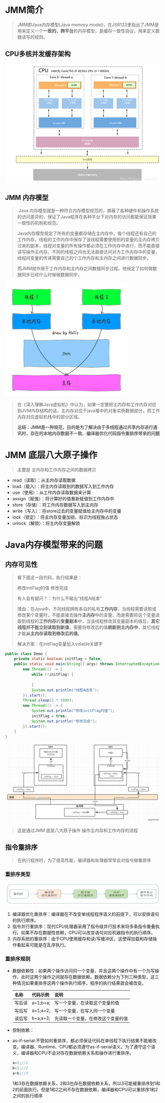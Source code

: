 # JMM简介 

> JMM即Java内存模型(Java memory model)，在JSR133里指出了JMM是用来定义一个**一致的、跨平台**的内存模型，是缓存一致性协议，用来定义数据读写的规则。

## CPU多核并发缓存架构

![cpu架构图](../images/cpu_cache.png)

## JMM 内存模型

> ​		Java 内存模型就是一种符合内存模型规范的，屏蔽了各种硬件和操作系统的访问差异的，保证了Java程序在各种平台下对内存的访问都能保证效果一致性的机制和规范。
>
> ​		Java内存模型规定了所有的变量都存储在主内存中，每个线程还有自己的工作内存，线程的工作内存中保存了该线程需要使用到的变量的主内存拷贝过来的副本，线程对变量的所有操作都必须在工作内存中进行，而不能直接读写操作主内存。不同的线程之间也无法直接访问对方工作内存中的变量，线程间变量的传递需要自己的个工作内存和主内存之间进行数据同步。
>
> ​		而JMM就作用于工作内存和主内存之间数据同步过程。他规定了如何做数据同步已经什么时候做数据同步。

![JMM内存模型图](../images/jmm.webp)

> ​		在《深入理解Java虚拟机》中认为，如果一定要把主内存和工作内存对应到JVM内存结构的话，主内存对应于java堆中的对象实例数据部分，而工作内存对应虚拟机栈中的部分区域。
>
> **总结：JMM是一种规范，目的是为了解决由于多线程通过共享内存进行通讯时，存在的本地内存数据不一致、编译器优化代码指令重排序带来的问题**

# JMM 底层八大原子操作

> 主要是 主内存和工作内存之间的数据拷贝

- read（读取）：从主内存读取数据
- load（载入）：将主内存读取到的数据写入到工作内存
- use（使用）：从工作内存读取数据来计算
- assign（赋值）：将计算好的值重新赋值到工作内存中
- store（存储）：将工作内存数据写入到主内存
- write（写入）：将store过去的变量赋值给主内存中的变量
- lock（锁定）：将主内存变量加锁，标识为线程独占状态
- unlock（解锁）：将主内存变量解锁

# Java内存模型带来的问题

## 内存可见性

> 看下面这一段代码，执行结果是：
>
> 修改initFlag的值
> 修改完成
>
> 有人会有疑问？：为什么不输出“线程A结束”
>
> 理由：在Java中，不同线程拥有各自的私有**工作内存**，当线程需要读取或修改某个变量时，不能直接去操作**主内存**中的变量，而是需要将这个变量读取到线程的**工作内存**的**变量副本**中，当该线程修改其变量副本的值后，**其它线程并不能立刻读取到新值**，需要将修改后的值**刷新到主内存中**，其它线程才能**从主内存读取到修改后的值**。
>
> 解决方案：在initFlag变量加入volatile关键字

```java
public class Demo {
    private static boolean initFlag = false;
    public static void main(String[] args) throws InterruptedException {
        new Thread(() -> {
            while (!initFlag) {

            }
            System.out.println("线程A结束");
        }).start();
        Thread.sleep(2 * 1000);
        new Thread(() -> {
            System.out.println("修改initFlag的值");
            initFlag = true;
            System.out.println("修改完成");
        }).start();
    }
}
```

![JMM原子操作指令](../images/JMM原子操作指令.image)

> 这是通过JMM 底层八大原子操作 操作主内存和工作内存的流程

## 指令重排序

> 在执行程序时，为了提高性能，编译器和处理器常常会对指令做重排序

### 重排序类型

![重排序类型](../images/重排序类型.webp)

1. 编译器优化重排序：编译器在不改变单线程程序语义的前提下，可以安排语句的执行顺序。
2. 指令并行重排序：现代CPU处理器采用了指令级并行技术来将多条指令重叠执行。如果不存在数据性依赖，CPU可以改变语句对应机器指令的执行顺序。
3. 内存系统的重排序：由于CPU使用缓存和读/写缓冲区，这使得加载和存储操作看起来可能是在乱序执行。

### 重排序规则

- 数据依赖性：如果两个操作访问同一个变量，并且这两个操作中有一个为写操作，此时这两个操作之间就存在数据依赖。数据依赖分为下列三种类型，这三种情况如果重排序这两个操作执行顺序，程序的执行结果就会被改变。

  | 名称   | 代码示例 | 说明                               |
  | ------ | -------- | ---------------------------------- |
  | 写后读 | a=1;b=a; | 写一个变量，在读取这个变量的值     |
  | 写后写 | a=1;a=2; | 写一个变量，在写入同一个变量       |
  | 读后写 | b=a;a=3; | 先读取一个变量，在修改这个变量的值 |

- 控制依赖：

- as-if-serial:不管如何重排序，都必须保证代码在单线程下执行结果不能被改变。编译器、Runtime、CPU都必须遵守as-if-serial语义。为了遵守这个语义，编译器和CPU不会对存在数据依赖关系和操作进行重排序。

  ```java
  a=1;//1
  b=1;//2
  a+b;//3
  ```

  1和3存在数据依赖关系，2和3也存在数据依赖关系，所以3可能被重排序到1和2的前面执行。但是1和2之间不存在数据依赖，编译器和CPU可以重排序1和2之间的执行顺序
